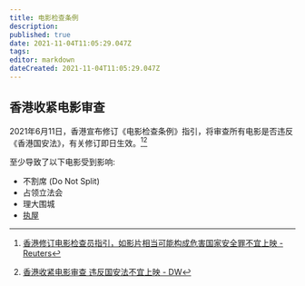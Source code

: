 ```yaml
---
title: 电影检查条例
description: 
published: true
date: 2021-11-04T11:05:29.047Z
tags: 
editor: markdown
dateCreated: 2021-11-04T11:05:29.047Z
---
```


## 香港收紧电影审查

2021年6月11日，香港宣布修订《电影检查条例》指引，将审查所有电影是否违反《香港国安法》，有关修订即日生效。[^rt611][^57857570]

[^rt611]: [香港修订电影检查员指引，如影片相当可能构成危害国家安全罪不宜上映 - Reuters](https://web.archive.org/web/20210612013733if_/https://www.reuters.com/article/香港修订电影检查员指引，如影片相当可能构成危害国家安全罪不宜上映-idCNL3S2NT198)

[^57857570]: [香港收紧电影审查 违反国安法不宜上映 - DW](https://web.archive.org/web/20210628020553/https://www.dw.com/zh/香港收紧电影审查-违反国安法不宜上映/a-57857570)

至少导致了以下电影受到影响:

+ 不割席 (Do Not Split)
+ 占领立法会
+ 理大围城
+ [执屋](/video/执屋.md)

